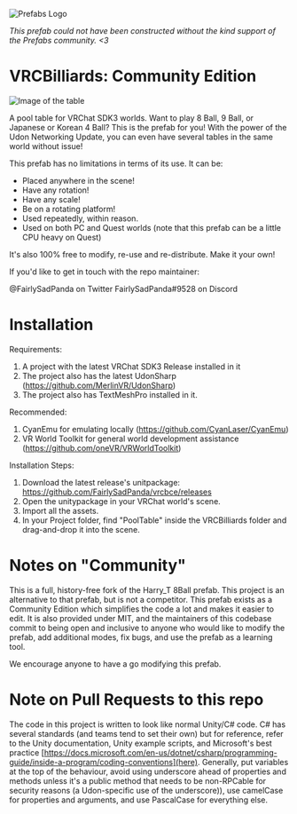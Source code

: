 ![Prefabs Logo](https://avatars.githubusercontent.com/u/50210138?s=200&v=4)

_This prefab could not have been constructed without the kind support of the Prefabs community. <3_

# VRCBilliards: Community Edition

![Image of the table](https://i.imgur.com/cLoMK2p.png)

A pool table for VRChat SDK3 worlds. Want to play 8 Ball, 9 Ball, or Japanese or Korean 4 Ball? This is the prefab for you! With the power of the Udon Networking Update, you can even have several tables in the same world without issue!

This prefab has no limitations in terms of its use. It can be:

- Placed anywhere in the scene!
- Have any rotation!
- Have any scale!
- Be on a rotating platform!
- Used repeatedly, within reason.
- Used on both PC and Quest worlds (note that this prefab can be a little CPU heavy on Quest)

It's also 100% free to modify, re-use and re-distribute. Make it your own!

If you'd like to get in touch with the repo maintainer:

@FairlySadPanda on Twitter
FairlySadPanda#9528 on Discord

# Installation

Requirements:

1. A project with the latest VRChat SDK3 Release installed in it
2. The project also has the latest UdonSharp (https://github.com/MerlinVR/UdonSharp)
3. The project also has TextMeshPro installed in it.

Recommended:

1. CyanEmu for emulating locally (https://github.com/CyanLaser/CyanEmu)
2. VR World Toolkit for general world development assistance (https://github.com/oneVR/VRWorldToolkit)

Installation Steps:

1. Download the latest release's unitpackage: https://github.com/FairlySadPanda/vrcbce/releases
2. Open the unitypackage in your VRChat world's scene.
3. Import all the assets.
4. In your Project folder, find "PoolTable" inside the VRCBilliards folder and drag-and-drop it into the scene.

# Notes on "Community"

This is a full, history-free fork of the Harry_T 8Ball prefab. This project is an alternative to that prefab, but is not a competitor. This prefab exists as a Community Edition which simplifies the code a lot and makes it easier to edit. It is also provided under MIT, and the maintainers of this codebase commit to being open and inclusive to anyone who would like to modify the prefab, add additional modes, fix bugs, and use the prefab as a learning tool.

We encourage anyone to have a go modifying this prefab.

# Note on Pull Requests to this repo

The code in this project is written to look like normal Unity/C# code. C# has several standards (and teams tend to set their own) but for reference, refer to the Unity documentation, Unity example scripts, and Microsoft's best practice [https://docs.microsoft.com/en-us/dotnet/csharp/programming-guide/inside-a-program/coding-conventions](here). Generally, put variables at the top of the behaviour, avoid using underscore ahead of properties and methods unless it's a public method that needs to be non-RPCable for security reasons (a Udon-specific use of the underscore)), use camelCase for properties and arguments, and use PascalCase for everything else.
